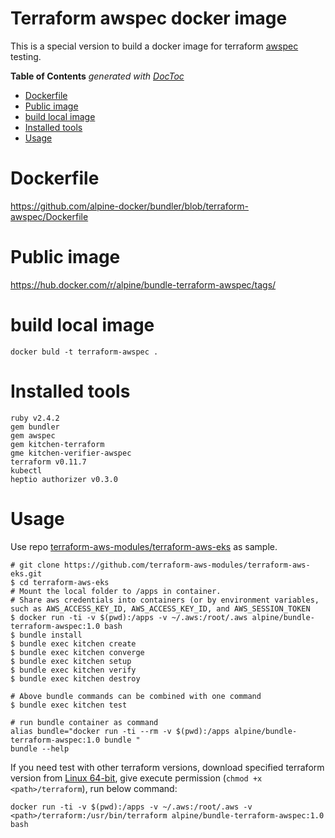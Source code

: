 # Terraform awspec docker image

This is a special version to build a docker image for terraform [awspec](https://github.com/k1LoW/awspec) testing.

<!-- START doctoc generated TOC please keep comment here to allow auto update -->
<!-- DON'T EDIT THIS SECTION, INSTEAD RE-RUN doctoc TO UPDATE -->
**Table of Contents**  *generated with [DocToc](https://github.com/thlorenz/doctoc)*

- [Dockerfile](#dockerfile)
- [Public image](#public-image)
- [build local image](#build-local-image)
- [Installed tools](#installed-tools)
- [Usage](#usage)

<!-- END doctoc generated TOC please keep comment here to allow auto update -->

# Dockerfile

https://github.com/alpine-docker/bundler/blob/terraform-awspec/Dockerfile

# Public image

https://hub.docker.com/r/alpine/bundle-terraform-awspec/tags/

# build local image

    docker buld -t terraform-awspec .

# Installed tools
```
ruby v2.4.2
gem bundler
gem awspec
gem kitchen-terraform
gme kitchen-verifier-awspec
terraform v0.11.7
kubectl
heptio authorizer v0.3.0
```
# Usage

Use repo [terraform-aws-modules/terraform-aws-eks](https://github.com/terraform-aws-modules/terraform-aws-eks.git) as sample.

    # git clone https://github.com/terraform-aws-modules/terraform-aws-eks.git
    $ cd terraform-aws-eks
    # Mount the local folder to /apps in container.
    # Share aws credentials into containers (or by environment variables, such as AWS_ACCESS_KEY_ID, AWS_ACCESS_KEY_ID, and AWS_SESSION_TOKEN
    $ docker run -ti -v $(pwd):/apps -v ~/.aws:/root/.aws alpine/bundle-terraform-awspec:1.0 bash
    $ bundle install
    $ bundle exec kitchen create
    $ bundle exec kitchen converge
    $ bundle exec kitchen setup
    $ bundle exec kitchen verify
    $ bundle exec kitchen destroy

    # Above bundle commands can be combined with one command
    $ bundle exec kitchen test

    # run bundle container as command
    alias bundle="docker run -ti --rm -v $(pwd):/apps alpine/bundle-terraform-awspec:1.0 bundle "
    bundle --help

If you need test with other terraform versions, download specified terraform version from [Linux 64-bit](https://www.terraform.io/downloads.html), give execute permission (`chmod +x <path>/terraform`), run below command:

    docker run -ti -v $(pwd):/apps -v ~/.aws:/root/.aws -v <path>/terraform:/usr/bin/terraform alpine/bundle-terraform-awspec:1.0 bash
